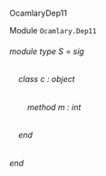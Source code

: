 OcamlaryDep11

Module  `` Ocamlary.Dep11 `` 

###### module type S = sig

######     class  c : object

######         method m : int


######     end


###### end

